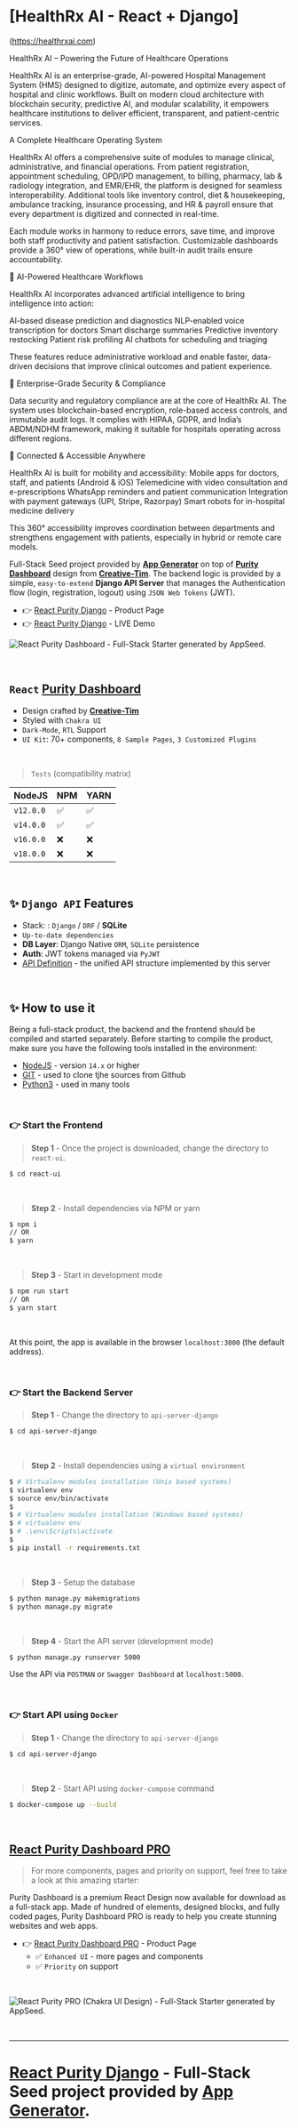 # [HealthRx AI - React + Django] 

(https://healthrxai.com)

HealthRx AI – Powering the Future of Healthcare Operations

HealthRx AI is an enterprise-grade, AI-powered Hospital Management System (HMS) designed to digitize, automate, and optimize every aspect of hospital and clinic workflows. Built on modern cloud architecture with blockchain security, predictive AI, and modular scalability, it empowers healthcare institutions to deliver efficient, transparent, and patient-centric services.

A Complete Healthcare Operating System

HealthRx AI offers a comprehensive suite of modules to manage clinical, administrative, and financial operations. From patient registration, appointment scheduling, OPD/IPD management, to billing, pharmacy, lab & radiology integration, and EMR/EHR, the platform is designed for seamless interoperability. Additional tools like inventory control, diet & housekeeping, ambulance tracking, insurance processing, and HR & payroll ensure that every department is digitized and connected in real-time.

Each module works in harmony to reduce errors, save time, and improve both staff productivity and patient satisfaction. Customizable dashboards provide a 360° view of operations, while built-in audit trails ensure accountability.


🤖 AI-Powered Healthcare Workflows

HealthRx AI incorporates advanced artificial intelligence to bring intelligence into action:

AI-based disease prediction and diagnostics
NLP-enabled voice transcription for doctors
Smart discharge summaries
Predictive inventory restocking
Patient risk profiling
AI chatbots for scheduling and triaging


These features reduce administrative workload and enable faster, data-driven decisions that improve clinical outcomes and patient experience.


🔐 Enterprise-Grade Security & Compliance

Data security and regulatory compliance are at the core of HealthRx AI. The system uses blockchain-based encryption, role-based access controls, and immutable audit logs. It complies with HIPAA, GDPR, and India’s ABDM/NDHM framework, making it suitable for hospitals operating across different regions.


📲 Connected & Accessible Anywhere

HealthRx AI is built for mobility and accessibility:
Mobile apps for doctors, staff, and patients (Android & iOS)
Telemedicine with video consultation and e-prescriptions
WhatsApp reminders and patient communication
Integration with payment gateways (UPI, Stripe, Razorpay)
Smart robots for in-hospital medicine delivery


This 360° accessibility improves coordination between departments and strengthens engagement with patients, especially in hybrid or remote care models.


Full-Stack Seed project provided by **[App Generator](https://app-generator.dev/)** on top of **[Purity Dashboard](https://app-generator.dev/product/purity-dashboard/)** design from **[Creative-Tim](https://app-generator.dev/agency/creative-tim/)**. 
The backend logic is provided by a simple, `easy-to-extend` **Django API Server** that manages the Authentication flow (login, registration, logout) using `JSON Web Tokens` (JWT).

- 👉 [React Purity Django](https://app-generator.dev/product/purity-dashboard/api-django/react/) - Product Page
- 👉 [React Purity Django](https://django-react-purity-dashboard.appseed-srv1.com/) - LIVE Demo

![React Purity Dashboard - Full-Stack Starter generated by AppSeed.](https://user-images.githubusercontent.com/51070104/174487449-af0a12da-2014-43cc-a86b-cd3554bd3c67.png)

<br >

## `React` [Purity Dashboard](https://app-generator.dev/product/purity-dashboard/)

- Design crafted by **[Creative-Tim](https://app-generator.dev/agency/creative-tim/)**
- Styled with `Chakra UI`
- `Dark-Mode`, `RTL` Support
- `UI Kit`: 70+ components, `8 Sample Pages`, `3 Customized Plugins`   

<br />

> `Tests` (compatibility matrix)

| NodeJS | NPM | YARN | 
| --- | --- | --- |  
| `v12.0.0` | ✅ | ✅ |
| `v14.0.0` | ✅ | ✅ |
| `v16.0.0` | ❌ | ❌ | 
| `v18.0.0` | ❌ | ❌ | 


<br />

## ✨ `Django API` Features

- Stack: : `Django` / `DRF` / **SQLite** 
- `Up-to-date dependencies`
- **DB Layer**: Django Native `ORM`, `SQLite` persistence
- **Auth**: JWT tokens managed via `PyJWT`
- [API Definition](https://docs.appseed.us/boilerplate-code/api-unified-definition) - the unified API structure implemented by this server


<br /> 

## ✨ How to use it

Being a full-stack product, the backend and the frontend should be compiled and started separately. 
Before starting to compile the product, make sure you have the following tools installed in the environment:

- [NodeJS](https://nodejs.org/en/) - version `14.x` or higher
- [GIT](https://git-scm.com/) - used to clone tjhe sources from Github
- [Python3](https://www.python.org/) - used in many tools

<br />

### 👉 Start the Frontend 

> **Step 1** - Once the project is downloaded, change the directory to `react-ui`. 

```bash
$ cd react-ui
```

<br >

> **Step 2** - Install dependencies via NPM or yarn

```bash
$ npm i
// OR
$ yarn
```

<br />

> **Step 3** - Start in development mode

```bash
$ npm run start 
// OR
$ yarn start
```

<br />

At this point, the app is available in the browser `localhost:3000` (the default address).


<br /> 

### 👉 Start the Backend Server 

> **Step 1** - Change the directory to `api-server-django`

```bash
$ cd api-server-django
```

<br >

> **Step 2** - Install dependencies using a `virtual environment`

```bash
$ # Virtualenv modules installation (Unix based systems)
$ virtualenv env
$ source env/bin/activate
$
$ # Virtualenv modules installation (Windows based systems)
$ # virtualenv env
$ # .\env\Scripts\activate
$
$ pip install -r requirements.txt
```

<br />

> **Step 3** - Setup the database 

```bash
$ python manage.py makemigrations
$ python manage.py migrate
```

<br />

> **Step 4** - Start the API server (development mode)

```bash
$ python manage.py runserver 5000
```

Use the API via `POSTMAN` or `Swagger Dashboard` at `localhost:5000`.

<br /> 

### 👉 Start API using `Docker` 

> **Step 1** - Change the directory to `api-server-django`

```bash
$ cd api-server-django
```

<br />

> **Step 2** - Start API using `docker-compose` command 

```bash
$ docker-compose up --build
```

<br />

## [React Purity Dashboard PRO](https://app-generator.dev/product/purity-pro/fullstack/react/)

> For more components, pages and priority on support, feel free to take a look at this amazing starter:

Purity Dashboard is a premium React Design now available for download as a full-stack app. Made of hundred of elements, designed blocks, and fully coded pages, Purity Dashboard PRO is ready to help you create stunning websites and web apps.

- 👉 [React Purity Dashboard PRO](https://app-generator.dev/product/purity-pro/fullstack/react/) - Product Page
  - ✅ `Enhanced UI` - more pages and components
  - ✅ `Priority` on support

<br >

![React Purity PRO (Chakra UI Design) - Full-Stack Starter generated by AppSeed.](https://user-images.githubusercontent.com/51070104/174492104-de6cddf0-33a9-43a2-a9cb-105963239de0.png)

<br />

---
# [React Purity Django](https://app-generator.dev/product/purity-dashboard/api-django/react/) - Full-Stack Seed project provided by **[App Generator](https://app-generator.dev/)**.
